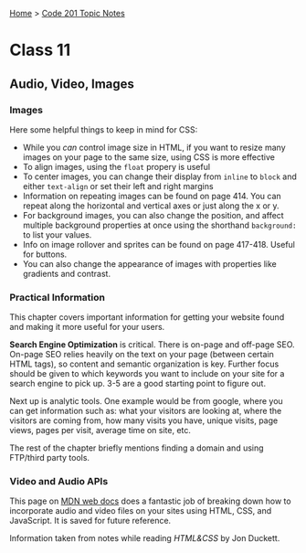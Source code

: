 [Home](../README.md) > [Code 201 Topic Notes](../201topicNotes.md)

# Class 11

## Audio, Video, Images

### Images

Here some helpful things to keep in mind for CSS:

- While you *can* control image size in HTML, if you want to resize many images on your page to the same size, using CSS is more effective
- To align images, using the `float` propery is useful
- To center images, you can change their display from `inline` to `block` and either `text-align` or set their left and right margins
- Information on repeating images can be found on page 414. You can repeat along the horizontal and vertical axes or just along the x or y.
- For background images, you can also change the position, and affect multiple background properties at once using the shorthand `background:` to list your values.
- Info on image rollover and sprites can be found on page 417-418. Useful for buttons.
- You can also change the appearance of images with properties like gradients and contrast.

### Practical Information

This chapter covers important information for getting your website found and making it more useful for your users.

**Search Engine Optimization** is critical.
There is on-page and off-page SEO.
On-page SEO relies heavily on the text on your page (between certain HTML tags), so content and semantic organization is key.
Further focus should be given to which keywords you want to include on your site for a search engine to pick up.
3-5 are a good starting point to figure out.

Next up is analytic tools.
One example would be from google, where you can get information such as: what your visitors are looking at, where the visitors are coming from, how many visits you have, unique visits, page views, pages per visit, average time on site, etc.

The rest of the chapter briefly mentions finding a domain and using FTP/third party tools.

### Video and Audio APIs

This page on [MDN web docs](https://developer.mozilla.org/en-US/docs/Learn/JavaScript/Client-side_web_APIs/Video_and_audio_APIs) does a fantastic job of breaking down how to incorporate audio and video files on your sites using HTML, CSS, and JavaScript.
It is saved for future reference.

Information taken from notes while reading *HTML&CSS* by Jon Duckett.
